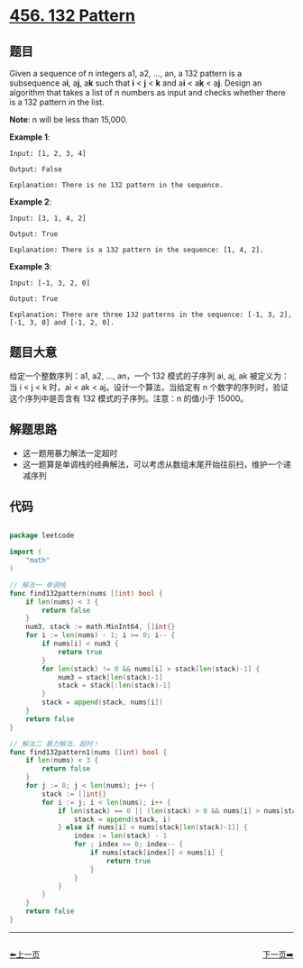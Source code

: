 # [456. 132 Pattern](https://leetcode.com/problems/132-pattern/)


## 题目

Given a sequence of n integers a1, a2, ..., an, a 132 pattern is a subsequence a**i**, a**j**, a**k** such that **i** < **j** < **k** and a**i** < a**k** < a**j**. Design an algorithm that takes a list of n numbers as input and checks whether there is a 132 pattern in the list.

**Note**: n will be less than 15,000.

**Example 1**:

    Input: [1, 2, 3, 4]
    
    Output: False
    
    Explanation: There is no 132 pattern in the sequence.

**Example 2**:

    Input: [3, 1, 4, 2]
    
    Output: True
    
    Explanation: There is a 132 pattern in the sequence: [1, 4, 2].

**Example 3**:

    Input: [-1, 3, 2, 0]
    
    Output: True
    
    Explanation: There are three 132 patterns in the sequence: [-1, 3, 2], [-1, 3, 0] and [-1, 2, 0].


## 题目大意


给定一个整数序列：a1, a2, ..., an，一个 132 模式的子序列 ai, aj, ak 被定义为：当 i < j < k 时，ai < ak < aj。设计一个算法，当给定有 n 个数字的序列时，验证这个序列中是否含有 132 模式的子序列。注意：n 的值小于 15000。


## 解题思路


- 这一题用暴力解法一定超时
- 这一题算是单调栈的经典解法，可以考虑从数组末尾开始往前扫，维护一个递减序列



## 代码

```go

package leetcode

import (
	"math"
)

// 解法一 单调栈
func find132pattern(nums []int) bool {
	if len(nums) < 3 {
		return false
	}
	num3, stack := math.MinInt64, []int{}
	for i := len(nums) - 1; i >= 0; i-- {
		if nums[i] < num3 {
			return true
		}
		for len(stack) != 0 && nums[i] > stack[len(stack)-1] {
			num3 = stack[len(stack)-1]
			stack = stack[:len(stack)-1]
		}
		stack = append(stack, nums[i])
	}
	return false
}

// 解法二 暴力解法，超时！
func find132pattern1(nums []int) bool {
	if len(nums) < 3 {
		return false
	}
	for j := 0; j < len(nums); j++ {
		stack := []int{}
		for i := j; i < len(nums); i++ {
			if len(stack) == 0 || (len(stack) > 0 && nums[i] > nums[stack[len(stack)-1]]) {
				stack = append(stack, i)
			} else if nums[i] < nums[stack[len(stack)-1]] {
				index := len(stack) - 1
				for ; index >= 0; index-- {
					if nums[stack[index]] < nums[i] {
						return true
					}
				}
			}
		}
	}
	return false
}

```


----------------------------------------------
<div style="display: flex;justify-content: space-between;align-items: center;">
<p><a href="https://books.halfrost.com/leetcode/ChapterFour/0400~0499/0455.Assign-Cookies/">⬅️上一页</a></p>
<p><a href="https://books.halfrost.com/leetcode/ChapterFour/0400~0499/0457.Circular-Array-Loop/">下一页➡️</a></p>
</div>
